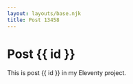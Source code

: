 ```yaml
---
layout: layouts/base.njk
title: Post 13458
---
```


# Post {{ id }}

This is post {{ id }} in my Eleventy project.
